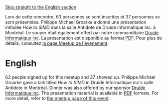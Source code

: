 [Skip straight to the English section](#english)

Lors de cette rencontre, 63 personnes se sont inscrites et 37 personnes se sont présentées. Philippe Michael Groarke a donné une présentation intitulée *How to SIMD* dans la salle Antidote de Druide Informatique inc. à Montréal. Le souper était également offert par notre commanditaire [Druide Informatique inc](https://www.druide.com). La présentation est disponible au format [PDF](https://github.com/CppMtl/Meetups/blob/master/2018-04-26%20%5BPhilippe%20Michael%20Groarke%5D%20How%20To%20SIMD/How%20To%20SIMD.pdf). Pour plus de détails, consultez [la page Meetup de l'événement](https://www.meetup.com/CppMtl/events/248338745/).

# English
63 people signed up for this meetup and 37 showed up. Philippe Michael Groarke gave a talk titled *How to SIMD* in Druide Informatique inc's salle Antidote in Montréal. Dinner was also offered by our sponsor [Druide Informatique inc](https://www.druide.com). The presentation material is available in [PDF](https://github.com/CppMtl/Meetups/blob/master/2018-04-26%20%5BPhilippe%20Michael%20Groarke%5D%20How%20To%20SIMD/How%20To%20SIMD.pdf) formats. For more detail, refer to [the meetup page of this event](https://www.meetup.com/CppMtl/events/248338745/).

